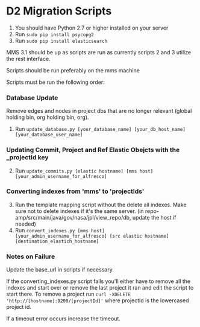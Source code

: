 # D2 Migration Scripts

1. You should have Python 2.7 or higher installed on your server
2. Run `sudo pip install psycopg2`
3. Run `sudo pip install elasticsearch`

MMS 3.1 should be up as scripts are run as currently scripts 2 and 3 utilize the rest interface.

Scripts should be run preferably on the mms machine

Scripts must be run the following order:


### Database Update

Remove edges and nodes in project dbs that are no longer relevant (global holding bin, org holding bin, org).

1. Run `update_database.py [your_database_name] [your_db_host_name] [your_database_user_name]`

### Updating Commit, Project and Ref Elastic Obejcts with the _projectId key

2. Run `update_commits.py [elastic hostname] [mms host] [your_admin_username_for_alfresco]`

### Converting indexes from 'mms' to 'projectIds'

3. Run the template mapping script without the delete all indexes.  Make sure not to delete indexes if it's the same server. (in repo-amp/src/main/java/gov/nasa/jpl/view_repo/db, update the host if needed)
4. Run `convert_indexes.py [mms host] [your_admin_username_for_alfresco] [src elastic hostname] [destination_elastich_hostname]`

### Notes on Failure

Update the base_url in scripts if necessary.

If the converting_indexes.py script fails you'll either have to remove all the indexes and start over or remove the last project it ran and edit the script to start there.  To remove a project run `curl -XDELETE 'http://[hostname]:9200/[projectId]'` where projectId is the lowercased project id.

If a timeout error occurs increase the timeout.


